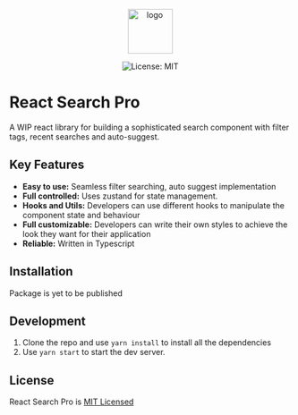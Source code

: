 <p align="center" width="100%"><img align="center" src="https://i.imgur.com/txakcLQ.png" alt="logo" width="80">


</p>

<div align="center">

![License: MIT](https://img.shields.io/badge/License-MIT-success)

</div>

# React Search Pro
A WIP react library for building a sophisticated search component with filter tags, recent searches and auto-suggest. 

## Key Features

 - **Easy to use:** Seamless filter searching, auto suggest implementation
 - **Full controlled:** Uses zustand for state management. 
 - **Hooks and Utils:** Developers can use different hooks to manipulate the component state and behaviour
 - **Full customizable:** Developers can write their own styles to achieve the look they want for their application
 - **Reliable:** Written in Typescript

## Installation 
Package is yet to be published

## Development
1. Clone the repo and use `yarn install` to install all the dependencies
2. Use `yarn start` to start the dev server.

## License
React Search Pro is [MIT Licensed](https://github.com/Rugz007/react-search-pro/blob/master/LICENSE)
